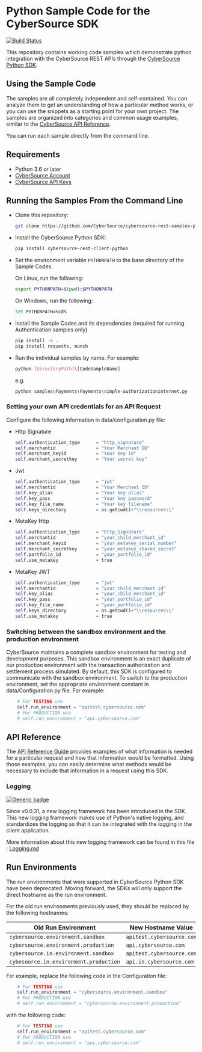 # Python Sample Code for the CyberSource SDK

[![Build Status](https://app.travis-ci.com/CyberSource/cybersource-rest-samples-python.svg?branch=master)](https://app.travis-ci.com/CyberSource/cybersource-rest-samples-python)

This repository contains working code samples which demonstrate python integration with the CyberSource REST APIs through the [CyberSource Python SDK](https://github.com/CyberSource/cybersource-rest-client-python).

## Using the Sample Code

The samples are all completely independent and self-contained. You can analyze them to get an understanding of how a particular method works, or you can use the snippets as a starting point for your own project.  The samples are organized into categories and common usage examples, similar to the [CyberSource API Reference](http://developer.cybersource.com/api/reference).

You can run each sample directly from the command line.

## Requirements

* Python 3.6 or later
* [CyberSource Account](https://developer.cybersource.com/api/developer-guides/dita-gettingstarted/registration.html)
* [CyberSource API Keys](https://developer.cybersource.com/api/developer-guides/dita-gettingstarted/registration/createCertSharedKey.html)

## Running the Samples From the Command Line

* Clone this repository:

    ```bash
    git clone https://github.com/CyberSource/cybersource-rest-samples-python.git
    ```

* Install the CyberSource Python SDK:

    ```bash
    pip install cybersource-rest-client-python
    ```

* Set the environment variable `PYTHONPATH` to the base directory of the Sample Codes.

    On Linux, run the following:

    ```bash
    export PYTHONPATH=$(pwd):$PYTHONPATH
    ```

    On Windows, run the following:

    ```bash
    set PYTHONPATH=%cd%
    ```

* Install the Sample Codes and its dependencies (required for running Authentication samples only)

    ```bash
    pip install -e .
    pip install requests, munch
    ```

* Run the individual samples by name. For example:

    ```bash
    python [DirectoryPath]\[CodeSampleName]
    ```

    e.g.

    ```bash
    python samples\Payments\Payments\simple-authorizationinternet.py
    ```

### Setting your own API credentials for an API Request

Configure the following information in data/configuration.py file:

* Http Signature

    ```python
    self.authentication_type      = "http_signature"
    self.merchantid               = "Your Merchant ID"
    self.merchant_keyid           = "Your key id"
    self.merchant_secretkey       = "Your secret key"
    ```

* Jwt

    ```python
    self.authentication_type      = "jwt"
    self.merchantid               = "Your Merchant ID"
    self.key_alias                = "Your key alias"
    self.key_pass                 = "Your key password"
    self.key_file_name            = "Your key filename"
    self.keys_directory           = os.getcwd()+"\\resources\\"
    ```

* MetaKey Http

    ```python
    self.authentication_type      = "http_Signature"
    self.merchantid               = "your_child_merchant_id"
    self.merchant_keyid           = "your_metakey_serial_number"
    self.merchant_secretkey       = "your_metakey_shared_secret"
    self.portfolio_id             = "your_portfolio_id"
    self.use_metakey              = true
    ```

* MetaKey JWT

    ```python
    self.authentication_type      = "jwt"
    self.merchantid               = "your_child_merchant_id"
    self.key_alias                = "your_child_merchant_id"
    self.key_pass                 = "your_portfolio_id"
    self.key_file_name            = "your_portfolio_id"
    self.keys_directory           = os.getcwd()+"\\resources\\"
    self.use_metakey              = true
    ```

### Switching between the sandbox environment and the production environment

CyberSource maintains a complete sandbox environment for testing and development purposes. This sandbox environment is an exact duplicate of our production environment with the transaction authorization and settlement process simulated. By default, this SDK is configured to communicate with the sandbox environment. To switch to the production environment, set the appropriate environment constant in data/Configuration.py file.  For example:

```python
    # For TESTING use
    self.run_environment = "apitest.cybersource.com"
    # For PRODUCTION use
    # self.run_environment = "api.cybersource.com"
```

## API Reference

The [API Reference Guide](https://developer.cybersource.com/api/reference/api-reference.html) provides examples of what information is needed for a particular request and how that information would be formatted. Using those examples, you can easily determine what methods would be necessary to include that information in a request using this SDK.

### Logging

[![Generic badge](https://img.shields.io/badge/LOGGING-NEW-GREEN.svg)](https://shields.io/)

Since v0.0.31, a new logging framework has been introduced in the SDK. This new logging framework makes use of Python's native logging, and standardizes the logging so that it can be integrated with the logging in the client application.

More information about this new logging framework can be found in this file : [Logging.md](Logging.md)

## Run Environments

The run environments that were supported in CyberSource Python SDK have been deprecated.
Moving forward, the SDKs will only support the direct hostname as the run environment.

For the old run environments previously used, they should be replaced by the following hostnames:

| Old Run Environment                             | New Hostname Value           |
| ----------------------------------------------- | ---------------------------- |
| `cybersource.environment.sandbox`               | `apitest.cybersource.com`    |
| `cybersource.environment.production`            | `api.cybersource.com`        |
| `cybersource.in.environment.sandbox`            | `apitest.cybersource.com`    |
| `cybesource.in.environment.production`          | `api.in.cybersource.com`     |

For example, replace the following code in the Configuration file:

```python
    # For TESTING use
    self.run_environment = "cybersource.environment.sandbox"
    # For PRODUCTION use
    # self.run_environment = "cybersource.environment.production"
```

with the following code:

```python
    # For TESTING use
    self.run_environment = "apitest.cybersource.com"
    # For PRODUCTION use
    # self.run_environment = "api.cybersource.com"
```
